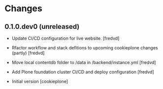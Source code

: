 # Changes

## 0.1.0.dev0 (unreleased)

- Update CI/CD configuration for live website. [fredvd]
- Rfactor workflow and stack defitions to upcoming cookieplone changes (partly) [fredvd]

- Move local contentdb folder to /data in /backend/instance.yml [fredvd]

- Add Plone foundation cluster CI/CD and deploy configuration [fredvd]

- Initial version [cookieplone]
